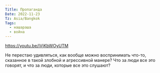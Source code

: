 ```yaml
---
Title: Пропаганда
Date: 2022-11-23
Tz: Asia/Bangkok
Tags:
  - нашараша
  - война
---
```


https://youtu.be/iVjKbWOyUTM

Не перестаю удивляться, как вообще можно воспринимать что-то, сказанное в такой злобной и агрессивной манере? Что за люди все это говорят, и что за люди, которые все это слушают?